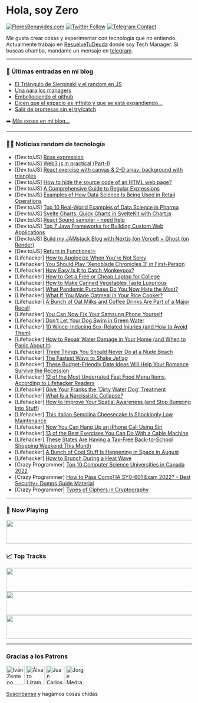 # Hola, soy Zero

[![FloresBenavides.com](https://img.shields.io/website?down_message=oops&label=MiBlog&style=for-the-badge&up_message=online&url=https%3A%2F%2Ffloresbenavides.com)](https://floresbenavides.com) [![Twitter Follow](https://img.shields.io/twitter/follow/ZeroDragon?color=%231DA1F2&label=Follow&logo=twitter&logoColor=ffffff&style=for-the-badge)](https://twitter.com/zerodragon) [![Telegram Contact](https://img.shields.io/badge/escr%C3%ADbeme-ZeroDragon-%2326A5E4?style=for-the-badge&logo=telegram)](https://t.me/zerodragon)

Me gusta crear cosas y experimentar con tecnología que no entiendo.
Actualmente trabajo en [ResuelveTuDeuda](http://github.com/resuelve) donde soy Tech Manager.
Si buscas chamba, mandame un mensaje en [telegram](https://t.me/zerodragon).

---

### 📕 Últimas entradas en mi blog
<!-- BLOG-POST-LIST:START -->
- [El Triángulo de Sierpinski y el random en JS](https://floresbenavides.com/el-triangulo-de-sierpinski-y-el-random-en-js/)
- [Una para los managers](https://floresbenavides.com/una-para-los-managers/)
- [Embelleciendo el github](https://floresbenavides.com/embelleciendo-el-github/)
- [Dicen que el espacio es infinito y que se está expandiendo…](https://floresbenavides.com/dicen-que-el-espacio-es-infinito-y-que-se-esta-expandiendo/)
- [Salir de promesas sin el try/catch](https://floresbenavides.com/salir-de-promesas-sin-el-try-catch/)
<!-- BLOG-POST-LIST:END -->

➡️ [Más cosas en mi blog...](https://floresbenavides.com)

---

### 👨‍💻 Noticias random de tecnología
<!-- TECH-POSTS:START -->
- [Dev.to/JS] [Rose expression](https://dev.to/osamakhan9/rose-expression-242o)
- [Dev.to/JS] [Web3 js in practical &lpar;Part-I&rpar;](https://dev.to/billypentester/web3-js-in-practical-part-i-5b8h)
- [Dev.to/JS] [React exercise with canvas &amp; 2-D array: background with triangles](https://dev.to/elsyng/react-exercise-with-canvas-2-d-array-background-with-triangles-3nm)
- [Dev.to/JS] [How to hide the source code of an HTML web page?](https://dev.to/billypentester/how-to-hide-the-source-code-of-an-html-web-page-12n5)
- [Dev.to/JS] [A Comprehensive Guide to Regular Expressions](https://dev.to/ianmcbull/a-comprehensive-guide-to-regular-expressions-31ao)
- [Dev.to/JS] [Examples of How Data Science Is Being Used in Retail Operations](https://dev.to/vinodchavan05/examples-of-how-data-science-is-being-used-in-retail-operations-138g)
- [Dev.to/JS] [Top 10 Real-World Examples of Data Science in Pharma](https://dev.to/rohitrohi12/top-10-real-world-examples-of-data-science-in-pharma-nil)
- [Dev.to/JS] [Svelte Charts: Quick Charts in SvelteKit with Chart.js](https://dev.to/askrodney/svelte-charts-quick-charts-in-sveltekit-with-chartjs-m4h)
- [Dev.to/JS] [React Sound sampler - need help](https://dev.to/michalzareba0001/react-sound-sampler-need-help-5d32)
- [Dev.to/JS] [Top 7 Java Frameworks for Building Custom Web Applications](https://dev.to/botreetechnologies/top-7-java-frameworks-for-building-custom-web-applications-2jef)
- [Dev.to/JS] [Build my JAMstack Blog with Nextjs &lpar;on Vercel&rpar; + Ghost &lpar;on Render&rpar;](https://dev.to/adela_bytebase/build-my-jamstack-blog-with-nextjs-on-vercel-ghost-on-render-47jh)
- [Dev.to/JS] [Return in Functions!🔥](https://dev.to/willkirkmanm/return-in-functions-2nkm)
- [Lifehacker] [How to Apologize When You&#39;re Not Sorry](https://lifehacker.com/how-to-apologize-when-youre-not-sorry-1849361709)
- [Lifehacker] [You Should Play &#39;Xenoblade Chronicles 3&#39; in First-Person](https://lifehacker.com/you-should-play-xenoblade-chronicles-3-in-first-person-1849361742)
- [Lifehacker] [How Easy Is It to Catch Monkeypox?](https://lifehacker.com/how-easy-is-it-to-catch-monkeypox-1849361585)
- [Lifehacker] [How to Get a Free or Cheap Laptop for College](https://lifehacker.com/how-to-get-a-free-or-cheap-laptop-for-college-1849361096)
- [Lifehacker] [How to Make Canned Vegetables Taste Luxurious](https://lifehacker.com/how-to-make-canned-vegetables-taste-luxurious-1849361325)
- [Lifehacker] [What Pandemic Purchase Do You Now Hate the Most?](https://lifehacker.com/what-pandemic-purchase-do-you-now-hate-the-most-1849359879)
- [Lifehacker] [What If You Made Oatmeal in Your Rice Cooker?](https://lifehacker.com/what-if-you-made-oatmeal-in-your-rice-cooker-1849360455)
- [Lifehacker] [A Bunch of Oat Milks and Coffee Drinks Are Part of a Major Recall](https://lifehacker.com/a-bunch-of-oat-milks-and-coffee-drinks-are-part-of-a-ma-1849360156)
- [Lifehacker] [You Can Now Fix Your Samsung Phone Yourself](https://lifehacker.com/you-can-now-fix-your-samsung-phone-yourself-1849359753)
- [Lifehacker] [Don&#39;t Let Your Dog Swim in Green Water](https://lifehacker.com/dont-let-your-dog-swim-in-green-water-1849359850)
- [Lifehacker] [10 Wince-Inducing Sex-Related Injuries &lpar;and How to Avoid Them&rpar;](https://lifehacker.com/10-wince-inducing-sex-related-injuries-and-how-to-avoi-1849358333)
- [Lifehacker] [How to Repair Water Damage in Your Home &lpar;and When to Panic About It&rpar;](https://lifehacker.com/how-to-repair-water-damage-in-your-home-and-when-to-pa-1849359633)
- [Lifehacker] [Three Things You Should Never Do at a Nude Beach](https://lifehacker.com/three-things-you-should-never-do-at-a-nude-beach-1849359678)
- [Lifehacker] [The Fastest Ways to Shake Jetlag](https://lifehacker.com/the-fastest-ways-to-shake-jetlag-1849359211)
- [Lifehacker] [These Budget-Friendly Date Ideas Will Help Your Romance Survive the Recession](https://lifehacker.com/these-budget-friendly-date-ideas-will-help-your-romance-1849357597)
- [Lifehacker] [12 of the Most Underrated Fast Food Menu Items, According to Lifehacker Readers](https://lifehacker.com/12-of-the-most-underrated-fast-food-menu-items-accordi-1849357360)
- [Lifehacker] [Give Your Franks the &#39;Dirty Water Dog&#39; Treatment](https://lifehacker.com/give-your-franks-the-dirty-water-dog-treatment-1849357413)
- [Lifehacker] [What Is a Narcissistic Collapse?](https://lifehacker.com/what-is-a-narcissistic-collapse-1849357008)
- [Lifehacker] [How to Improve Your Spatial Awareness &lpar;and Stop Bumping Into Stuff&rpar;](https://lifehacker.com/how-to-improve-your-spatial-awareness-and-stop-bumping-1849354731)
- [Lifehacker] [This Italian Semolina Cheesecake Is Shockingly Low Maintenance](https://lifehacker.com/this-italian-semolina-cheesecake-is-shockingly-low-main-1849356883)
- [Lifehacker] [Now You Can Hang Up an iPhone Call Using Siri](https://lifehacker.com/now-you-can-hang-up-an-iphone-call-using-siri-1849181769)
- [Lifehacker] [13 of the Best Exercises You Can Do With a Cable Machine](https://lifehacker.com/13-of-the-best-exercises-you-can-do-with-a-cable-machin-1849356941)
- [Lifehacker] [These States Are Having a Tax-Free Back-to-School Shopping Weekend This Month](https://lifehacker.com/these-states-are-having-a-tax-free-back-to-school-shopp-1849356915)
- [Lifehacker] [A Bunch of Cool Stuff Is Happening in Space in August](https://lifehacker.com/a-bunch-of-cool-shit-is-happening-in-space-in-august-1849356656)
- [Lifehacker] [How to Brunch During a Heat Wave](https://lifehacker.com/how-to-brunch-during-a-heat-wave-1849356507)
- [Crazy Programmer] [Top 10 Computer Science Universities in Canada 2022](https://www.thecrazyprogrammer.com/2022/07/computer-science-universities-in-canada.html)
- [Crazy Programmer] [How to Pass CompTIA SY0-601 Exam 2022? – Best Security+ Dumps Guide Material](https://www.thecrazyprogrammer.com/2022/07/how-to-pass-comptia-sy0-601-exam-2022.html)
- [Crazy Programmer] [Types of Ciphers in Cryptography](https://www.thecrazyprogrammer.com/2022/07/types-of-ciphers-in-cryptography.html)<!-- TECH-POSTS:END -->

---

### 🎵 Now Playing
<a href="https://spotify-now-playing-dun.vercel.app/now-playing?open"><img src="https://spotify-now-playing-dun.vercel.app/now-playing" width="540" height="64"></a>

### 📈 Top Tracks
<a href="https://spotify-now-playing-dun.vercel.app/top-tracks?i=1&open"><img src="https://spotify-now-playing-dun.vercel.app/top-tracks?i=1" width="540" height="64"></a>
<a href="https://spotify-now-playing-dun.vercel.app/top-tracks?i=2&open"><img src="https://spotify-now-playing-dun.vercel.app/top-tracks?i=2" width="540" height="64"></a>
<a href="https://spotify-now-playing-dun.vercel.app/top-tracks?i=3&open"><img src="https://spotify-now-playing-dun.vercel.app/top-tracks?i=3" width="540" height="64"></a>

---

### Gracias a los Patrons
[<img src="https://avatars.githubusercontent.com/u/243380?v=4" alt="Iván Zenteno" width="50px">](https://github.com/k001) [<img src="https://avatars.githubusercontent.com/u/19955639?v=4" alt="Álvaro Lizama" width="50px">](https://github.com/alvarolizama) [<img src="https://avatars.githubusercontent.com/u/2718753?v=4" alt="Juan Carlos Ruiz" width="50px">](https://github.com/JuanCrg90) [<img src="https://avatars.githubusercontent.com/u/37025?v=4" alt="Jorge Medrano" width="50px">](https://github.com/h1pp1e) 

[Suscríbanse](https://www.patreon.com/zerodragon) y hagámos cosas chidas
